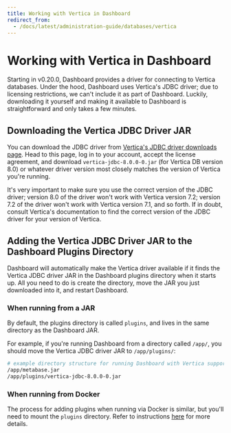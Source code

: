 ```yaml
---
title: Working with Vertica in Dashboard
redirect_from:
  - /docs/latest/administration-guide/databases/vertica
---
```


# Working with Vertica in Dashboard

Starting in v0.20.0, Dashboard provides a driver for connecting to Vertica databases. Under the hood, Dashboard uses Vertica's JDBC driver;
due to licensing restrictions, we can't include it as part of Dashboard. Luckily, downloading it yourself and making it available to Dashboard
is straightforward and only takes a few minutes.

## Downloading the Vertica JDBC Driver JAR

You can download the JDBC driver from [Vertica's JDBC driver downloads page](https://my.vertica.com/download/vertica/client-drivers/).
Head to this page, log in to your account, accept the license agreement, and download `vertica-jdbc-8.0.0-0.jar` (for Vertica DB version 8.0)
or whatever driver version most closely matches the version of Vertica you're running.

It's very important to make sure you use the correct version of the JDBC driver; version
8.0 of the driver won't work with Vertica version 7.2; version 7.2 of the driver won't work with Vertica version 7.1, and so forth. If in doubt,
consult Vertica's documentation to find the correct version of the JDBC driver for your version of Vertica.

## Adding the Vertica JDBC Driver JAR to the Dashboard Plugins Directory

Dashboard will automatically make the Vertica driver available if it finds the Vertica JDBC driver JAR in the Dashboard plugins directory when it starts up.
All you need to do is create the directory, move the JAR you just downloaded into it, and restart Dashboard.

### When running from a JAR

By default, the plugins directory is called `plugins`, and lives in the same directory as the Dashboard JAR.

For example, if you're running Dashboard from a directory called `/app/`, you should move the Vertica JDBC driver JAR to `/app/plugins/`:

```bash
# example directory structure for running Dashboard with Vertica support
/app/metabase.jar
/app/plugins/vertica-jdbc-8.0.0-0.jar
```

### When running from Docker

The process for adding plugins when running via Docker is similar, but you'll need to mount the `plugins` directory. Refer to instructions [here](../../installation-and-operation/running-metabase-on-docker.md#adding-external-dependencies-or-plugins) for more details.
